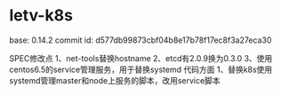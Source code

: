 letv-k8s
===
base: 0.14.2
commit id: d577db99873cbf04b8e17b78f17ec8f3a27eca30

SPEC修改点
1、net-tools替换hostname
2、etcd有2.0.9换为0.3.0
3、使用centos6.5的service管理服务，用于替换systemd
代码方面
1、替换k8s使用systemd管理master和node上服务的脚本，改用service脚本
